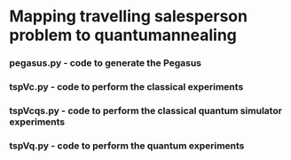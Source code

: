 # Mapping travelling salesperson problem to quantumannealing

### pegasus.py - code to generate the Pegasus
### tspVc.py - code to perform the classical experiments
### tspVcqs.py - code to perform the classical quantum simulator experiments
### tspVq.py - code to perform the quantum experiments
